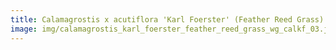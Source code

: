 ```yaml
---
title: Calamagrostis x acutiflora 'Karl Foerster' (Feather Reed Grass)
image: img/calamagrostis_karl_foerster_feather_reed_grass_wg_calkf_03.jpg
---
```

